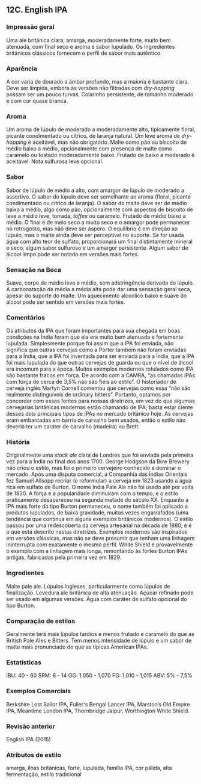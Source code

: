 ## 12C. English IPA

### Impressão geral

Uma ale britânica clara, amarga, moderadamente forte, muito bem atenuada, com final seco e aroma e sabor lupulado. Os ingredientes britânicos clássicos fornecem o perfil de sabor mais autêntico.

### Aparência

A cor varia de dourado a âmbar profundo, mas a maioria é bastante clara. Deve ser límpida, embora as versões não filtradas com *dry-hopping* possam ser um pouco turvas. Colarinho persistente, de tamanho moderado e com cor quase branca.

### Aroma

Um aroma de lúpulo de moderado a moderadamente alto, tipicamente floral, picante condimentado ou cítrico, de laranja natural. Um leve aroma de *dry-hopping* é aceitável, mas não obrigatório. Malte como pão ou biscoito de médio baixo a médio, opcionalmente com presença de malte como caramelo ou tostado moderadamente baixo. Frutado de baixo a moderado é aceitável. Nota sulfurosa leve opcional.

### Sabor

Sabor de lúpulo de médio a alto, com amargor de lúpulo de moderado a assertivo. O sabor do lúpulo deve ser semelhante ao aroma (floral, picante condimentado ou cítrico de laranja). O sabor do malte deve ser de médio baixo a médio, algo como pão, opcionalmente com aspectos de biscoito de leve a médio leve, torrada, *toffee* ou caramelo. Frutado de médio baixo a médio. O final é de meio seco a muito seco e o amargor pode permanecer no retrogosto, mas não deve ser áspero. O equilíbrio é em direção ao lúpulo, mas o malte ainda deve ser perceptível no suporte. Se for usada água com alto teor de sulfato, proporcionará um final distintamente mineral e seco, algum sabor sulfuroso e um amargor persistente. Algum sabor de álcool limpo pode ser notado em versões mais fortes.

### Sensação na Boca

Suave, corpo de médio leve a médio, sem adstringência derivada do lúpulo. A carbonatação de média a média alta pode dar uma sensação geral seca, apesar do suporte do malte. Um aquecimento alcoólico baixo e suave do álcool pode ser sentido em versões mais fortes.

### Comentários

Os atributos da IPA que foram importantes para sua chegada em boas condições na Índia foram que ela era muito bem atenuada e fortemente lupulada. Simplesmente porque foi assim que a IPA foi enviada, não significa que outras cervejas como a Porter também não foram enviadas para a Índia, que a IPA foi inventada para ser enviada para a Índia, que a IPA foi mais lupulada do que outras cervejas de guarda ou que o nível de álcool era incomum para a época. Muitos exemplos modernos rotulados como IPA são bastante fracos em força. De acordo com a CAMRA, “as chamadas IPAs com força de cerca de 3,5% não são fiéis ao estilo”. O historiador de cerveja inglês Martyn Cornell comentou que cervejas como essa “não são realmente distinguíveis de ordinary bitters”. Portanto, optamos por concordar com essas fontes para nossas diretrizes, em vez do que algumas cervejarias britânicas modernas estão chamando de IPA; basta estar ciente desses dois principais tipos de IPAs no mercado britânico hoje. As cervejas eram embarcadas em barris de carvalho bem usados, então o estilo não deveria ter um caráter de carvalho (madeira) ou Brett.

### História

Originalmente uma *stock ale* clara de Londres que foi enviada pela primeira vez para a Índia no final dos anos 1700. George Hodgson da Bow Brewery não criou o estilo, mas foi o primeiro cervejeiro conhecido a dominar o mercado. Após uma disputa comercial, a Companhia das Índias Orientais fez Samuel Allsopp recriar (e reformular) a cerveja em 1823 usando a água rica em sulfato de Burton. O nome India Pale Ale não foi usado até por volta de 1830. A força e a popularidade diminuíram com o tempo, e o estilo praticamente desapareceu na segunda metade do século XX. Enquanto a IPA mais forte do tipo Burton permaneceu, o nome também foi aplicado a produtos lupulados, de baixa gravidade, muitas vezes engarrafados (uma tendência que continua em alguns exemplos britânicos modernos). O estilo passou por uma redescoberta da cerveja artesanal na década de 1980, e é o que está descrito nestas diretrizes. Exemplos modernos são inspirados em versões clássicas, mas não se deve presumir que tenham uma linhagem ininterrupta com exatamente o mesmo perfil. White Shield é provavelmente o exemplo com a linhagem mais longa, remontando às fortes Burton IPAs antigas, fabricadas pela primeira vez em 1829.

### Ingredientes

Malte pale ale. Lúpulos ingleses, particularmente como lúpulos de finalização. Levedura ale britânica de alta atenuação. Açúcar refinado pode ser usado em algumas versões. Água com caráter de sulfato opcional do tipo Burton.

### Comparação de estilos

Geralmente terá mais lúpulos tardios e menos frutado e caramelo do que as British Pale Ales e Bitters. Tem menos intensidade de lúpulo e um sabor de malte mais pronunciado do que as típicas American IPAs.

### Estatísticas

IBU: 40 - 60
SRM: 6 - 14
OG: 1,050 - 1,070
FG: 1,010 - 1,015
ABV: 5% - 7,5%

### Exemplos Comerciais

Berkshire Lost Sailor IPA, Fuller's Bengal Lancer IPA, Marston’s Old Empire IPA, Meantime London IPA, Thornbridge Jaipur, Worthington White Shield.

### Revisão anterior

English IPA (2015)

### Atributos de estilo

amarga, ilhas britânicas, forte, lupulada, família IPA, cor pálida, alta fermentação, estilo tradicional

